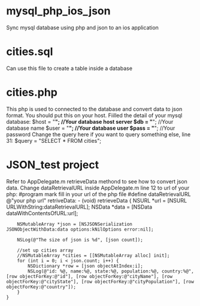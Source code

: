 mysql_php_ios_json
==================

Sync mysql database using php and json to an ios application

cities.sql
==================

Can use this file to create a table inside a database

cities.php
==================

This php is used to connected to the database and convert data to json format. You should put this on your
host. Fiilled the detail of your mysql database:
	$host = "**"; //Your database host server
	$db = "**"; //Your database name
	$user = "**"; //Your database user
	$pass = "**"; //Your password
Change the query here if you want to query something else, line 31:
	$query = "SELECT * FROM cities";

JSON_test project
==================

Refer to AppDelegate.m retrieveData methond to see how to convert json data. Change dataRetrievalURL inside AppDelegate.m
line 12 to url of your php:
	#program mark fill in your url of the php file 
	#define dataRetrievalURL @"your php url"
retriveData:
	- (void) retrieveData {
	    NSURL *url = [NSURL URLWithString:dataRetrievalURL];
	    NSData *data = [NSData dataWithContentsOfURL:url];
	    
	    NSMutableArray *json = [NSJSONSerialization JSONObjectWithData:data options:kNilOptions error:nil];
	    
	    NSLog(@"The size of json is %d", [json count]);
	    
	    //set up cities array
	    //NSMutableArray *cities = [[NSMutableArray alloc] init];
	    for (int i = 0; i < json.count; i++) {
	        NSDictionary *row = [json objectAtIndex:i];
	        NSLog(@"id: %@, name:%@, state:%@, population:%@, country:%@", [row objectForKey:@"id"], [row objectForKey:@"cityName"], [row objectForKey:@"cityState"], [row objectForKey:@"cityPopulation"], [row objectForKey:@"country"]);
	    }
	}